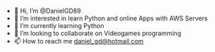 - 👋 Hi, I’m @DanielGD89
- 👀 I’m interested in learn Python and online Apps with AWS Servers
- 🌱 I’m currently learning Python
- 💞️ I’m looking to collaborate on Videogames programming
- 📫 How to reach me daniel_gd@hotmail.com

<!---
DanielGD89/DanielGD89 is a ✨ special ✨ repository because its `README.md` (this file) appears on your GitHub profile.
You can click the Preview link to take a look at your changes.
--->
